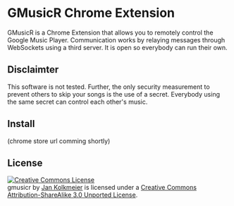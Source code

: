 # GMusicR Chrome Extension
GMusicR is a Chrome Extension that allows you to remotely control the Google Music Player. Communication works by relaying messages through WebSockets using a third server. It is open so everybody can run their own.

## Disclaimter
This software is not tested. Further, the only security measurement to prevent others to skip your songs is the use of a secret. Everybody using the same secret can control each other's music.

## Install
(chrome store url comming shortly)

## License
<a rel="license" href="http://creativecommons.org/licenses/by-sa/3.0/"><img alt="Creative Commons License" style="border-width:0" src="http://i.creativecommons.org/l/by-sa/3.0/88x31.png" /></a><br /><span xmlns:dct="http://purl.org/dc/terms/" href="http://purl.org/dc/dcmitype/InteractiveResource" property="dct:title" rel="dct:type">gmusicr</span> by <a xmlns:cc="http://creativecommons.org/ns#" href="https://github.com/jouz/gmusicr" property="cc:attributionName" rel="cc:attributionURL">Jan Kolkmeier</a> is licensed under a <a rel="license" href="http://creativecommons.org/licenses/by-sa/3.0/">Creative Commons Attribution-ShareAlike 3.0 Unported License</a>.